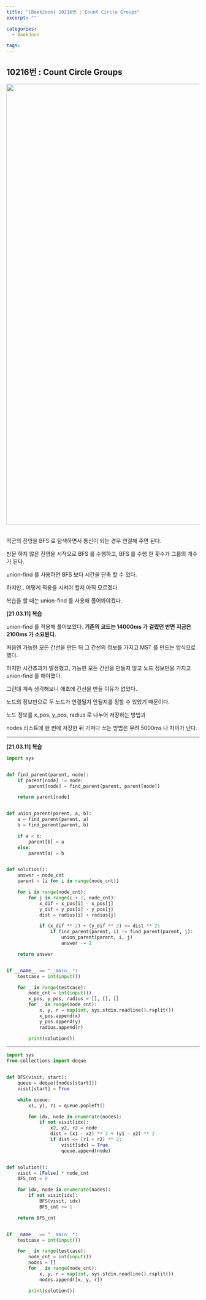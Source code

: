 ```yaml
---
title: "[BaekJoon] 10216번 : Count Circle Groups"
excerpt: ""

categories:
  - BaekJoon

tags:
---
```


## 10216번 : Count Circle Groups

<center><img width="1150" alt="" src="https://user-images.githubusercontent.com/54533309/110613365-876c3e80-81d4-11eb-8582-7f8de46bced5.png">
</center>
<br>

적군의 진영을 BFS 로 탐색하면서 통신이 되는 경우 연결해 주면 된다.

방문 하지 않은 진영을 시작으로 BFS 를 수행하고, BFS 를 수행 한 횟수가 그룹의 개수가 된다.

union-find 를 사용하면 BFS 보다 시간을 단축 할 수 있다.

하지만.. 어떻게 적용을 시켜야 할지 아직 모르겠다.

복습을 할 때는 union-find 를 사용해 풀어봐야겠다.

**[21.03.11] 복습**

union-find 를 적용해 풀어보았다. **기존의 코드는 14000ms 가 걸렸던 반면 지금은 2100ms 가 소요된다.**

처음엔 가능한 모든 간선을 만든 뒤 그 간선의 정보를 가지고 MST 를 만드는 방식으로 했다.

하지만 시간초과가 발생했고, 가능한 모든 간선을 만들지 않고 노드 정보만을 가지고 union-find 를 해야했다.

그런데 계속 생각해보니 애초에 간선을 만들 이유가 없었다.

노드의 정보만으로 두 노드가 연결될지 안될지를 정할 수 있었기 때문이다.

노드 정보를 x_pos, y_pos, radius 로 나누어 저장하는 방법과

nodes 리스트에 한 번에 저장한 뒤 가져다 쓰는 방법은 무려 5000ms 나 차이가 난다.

---

**[21.03.11] 복습**

```python
import sys


def find_parent(parent, node):
    if parent[node] != node:
        parent[node] = find_parent(parent, parent[node])

    return parent[node]


def union_parent(parent, a, b):
    a = find_parent(parent, a)
    b = find_parent(parent, b)

    if a < b:
        parent[b] = a
    else:
        parent[a] = b


def solution():
    answer = node_cnt
    parent = [i for i in range(node_cnt)]

    for i in range(node_cnt):
        for j in range(i + 1, node_cnt):
            x_dif = x_pos[i] - x_pos[j]
            y_dif = y_pos[i] - y_pos[j]
            dist = radius[i] + radius[j]

            if (x_dif ** 2) + (y_dif ** 2) <= dist ** 2:
                if find_parent(parent, i) != find_parent(parent, j):
                    union_parent(parent, i, j)
                    answer -= 1

    return answer


if __name__ == "__main__":
    testcase = int(input())

    for _ in range(testcase):
        node_cnt = int(input())
        x_pos, y_pos, radius = [], [], []
        for _ in range(node_cnt):
            x, y, r = map(int, sys.stdin.readline().rsplit())
            x_pos.append(x)
            y_pos.append(y)
            radius.append(r)

        print(solution())
```

---

```python
import sys
from collections import deque


def BFS(visit, start):
	queue = deque([nodes[start]])
	visit[start] = True

	while queue:
		x1, y1, r1 = queue.popleft()

		for idx, node in enumerate(nodes):
			if not visit[idx]:
				x2, y2, r2 = node
				dist = (x1 - x2) ** 2 + (y1 - y2) ** 2
				if dist <= (r1 + r2) ** 2:
					visit[idx] = True
					queue.append(node)


def solution():
	visit = [False] * node_cnt
	BFS_cnt = 0

	for idx, node in enumerate(nodes):
		if not visit[idx]:
			BFS(visit, idx)
			BFS_cnt += 1

	return BFS_cnt


if __name__ == "__main__":
	testcase = int(input())

	for _ in range(testcase):
		node_cnt = int(input())
		nodes = []
		for _ in range(node_cnt):
			x, y, r = map(int, sys.stdin.readline().rsplit())
			nodes.append([x, y, r])

		print(solution())
```

<br>

